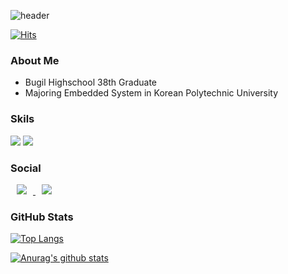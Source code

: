 ![header](https://capsule-render.vercel.app/api?type=soft&color=random&height=300&section=header&text=ChanWhanPark&fontSize=75)

[![Hits](https://hits.seeyoufarm.com/api/count/incr/badge.svg?url=https%3A%2F%2Fgithub.com%2FChanWhanPark&count_bg=%2379C83D&title_bg=%23555555&icon=&icon_color=%23E7E7E7&title=hits&edge_flat=false)](https://hits.seeyoufarm.com)

### About Me
- Bugil Highschool 38th Graduate
- Majoring Embedded System in Korean Polytechnic University

### Skils
<img src="https://img.shields.io/badge/Python-3776AB?style=flat-square&logo=Python&logoColor=white"/>
<img src="https://img.shields.io/badge/Android-3DDC84?style=flat-square&logo=android&logoColor=white"/>

### Social
<div>
    <a href="https://instagram.com/chanan_park">
        <img 
            src="http://img.shields.io/badge/-Instagram-black?style=flat&logo=Instagram&link=https://instagram.com/chanan_park/"
            style="height : auto; margin-left : 10px; margin-right : 10px;"/>
    </a>
    <a href="https://chanan-park.tistory.com/">
        <img 
            src="http://img.shields.io/badge/-Tech%20Blog-655ced?style=flat&logo=github&link=https://chanan-park.tistory.com/"
            style="height : auto; margin-left : 10px; margin-right : 10px;"/>
    </a>
</div>

### GitHub Stats
[![Top Langs](https://github-readme-stats.vercel.app/api/top-langs/?username=ChanWhanPark)](https://github.com/anuraghazra/github-readme-stats)

[![Anurag's github stats](https://github-readme-stats.vercel.app/api?username=ChanWhanPark)](https://github.com/anuraghazra/github-readme-stats)

<!--
**ChanWhanPark/ChanWhanPark** is a ✨ _special_ ✨ repository because its `README.md` (this file) appears on your GitHub profile.

Here are some ideas to get you started:

- 🔭 I’m currently working on ...
- 🌱 I’m currently learning ...
- 👯 I’m looking to collaborate on ...
- 🤔 I’m looking for help with ...
- 💬 Ask me about ...
- 📫 How to reach me: ...
- 😄 Pronouns: ...
- ⚡ Fun fact: ...
-->
